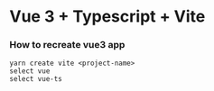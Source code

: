 # Vue 3 + Typescript + Vite


### How to recreate vue3 app
```
yarn create vite <project-name>
select vue
select vue-ts
```

